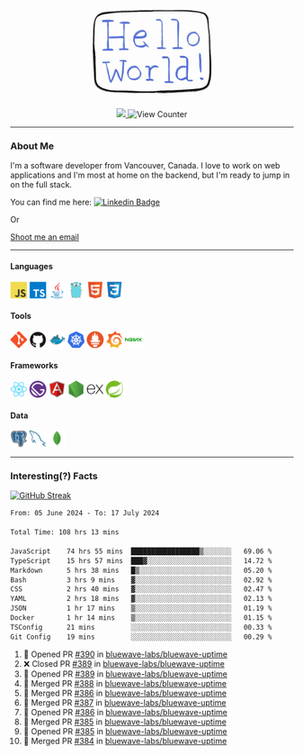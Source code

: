 <div align="center">
    <img src="./img/hello_world.webp" height="200px" width="">
    <div>
        <a href="https://www.linkedin.com/in/ajhollid">
            <img src="https://img.shields.io/badge/LinkedIn-blue"/>
        </a>
        <img src="https://komarev.com/ghpvc/?username=ajhollid&color=yellow" alt="View Counter">
    </div>
</div>

---

### About Me

I'm a software developer from Vancouver, Canada. I love to work on web applications and I'm most at home on the backend, but I'm ready to jump in on the full stack.

You can find me here: [![Linkedin Badge](https://img.shields.io/badge/-ajhollid-blue?style=flat&logo=Linkedin&logoColor=white)](https://www.linkedin.com/in/ajhollid)

Or

[Shoot me an email](mailto:ajhollid@gmail.com)

---

#### Languages

<div>
    <img src="./img/devicons/javascript-original.svg" width=30 height=30 alt="JavaScript">
    <img src="/img/devicons/typescript-original.svg" width=30 height=30 alt="TypeScript">
    <img src="./img/devicons/java-original.svg" width=30 height=30 alt="Java">
    <img src="./img/devicons/go-original.svg" width=30 height=30 alt="Golang">
    <img src="./img/devicons/html5-original.svg" width=30 height=30 alt="HTML 5">
    <img src="./img/devicons/css3-original.svg" width=30 height=30 alt="CSS 3">
</div>

#### Tools

<div>
    <img src="./img/devicons/git-original.svg" width=30 height=30 alt="Git">
    <img src="./img/devicons/github-original.svg" width=30 height=30 alt="Github">
    <img src="./img/devicons/docker-original.svg" width=30 
    height=30 alt="Docker">
    <img src="./img/devicons/kubernetes-original.svg" width=30 height=30 alt="K8">
    <img src="./img/devicons/prometheus-original.svg" width=30 height=30 alt="Prometheus">
    <img src="./img/devicons/grafana-original.svg" width=30 height=30 alt="Grafana">
    <img src="./img/devicons/nginx-original.svg" width=30 height=30 alt="Nginx">
</div>

#### Frameworks

<div>
    <img src="./img/devicons/react-original.svg" width=30 height=30 alt="React">
    <img src="./img/devicons/gatsby-original.svg" width=30 height=30 alt="Gatsby">
    <img src="./img/devicons/angularjs-original.svg" width=30 height=30 alt="AngularJS">
    <img src="./img/devicons/nodejs-original.svg" width=30 height=30 alt="NodeJS">
    <img src="./img/devicons/express-original.svg" width=30 height=30 alt="Express">
    <img src="./img/devicons/spring-original.svg" width=30 height=30 alt="Spring">
</div>

#### Data

<div>
    <img src="./img/devicons/postgresql-original.svg" width=30 height=30 alt="Postgresql">
    <img src="./img/devicons/mysql-original.svg" width=30 height=30 alt="Mysql">
    <img src="./img/devicons/mongodb-original.svg" width=30 height=30 alt="MongoDB">
</div>

---

### Interesting(?) Facts

[![GitHub Streak](http://github-readme-streak-stats.herokuapp.com?user=ajhollid)](https://git.io/streak-stats)

 <!--START_SECTION:waka-->

```txt
From: 05 June 2024 - To: 17 July 2024

Total Time: 108 hrs 13 mins

JavaScript    74 hrs 55 mins  █████████████████▒░░░░░░░   69.06 %
TypeScript    15 hrs 57 mins  ███▓░░░░░░░░░░░░░░░░░░░░░   14.72 %
Markdown      5 hrs 38 mins   █▒░░░░░░░░░░░░░░░░░░░░░░░   05.20 %
Bash          3 hrs 9 mins    ▓░░░░░░░░░░░░░░░░░░░░░░░░   02.92 %
CSS           2 hrs 40 mins   ▓░░░░░░░░░░░░░░░░░░░░░░░░   02.47 %
YAML          2 hrs 18 mins   ▓░░░░░░░░░░░░░░░░░░░░░░░░   02.13 %
JSON          1 hr 17 mins    ▒░░░░░░░░░░░░░░░░░░░░░░░░   01.19 %
Docker        1 hr 14 mins    ▒░░░░░░░░░░░░░░░░░░░░░░░░   01.15 %
TSConfig      21 mins         ░░░░░░░░░░░░░░░░░░░░░░░░░   00.33 %
Git Config    19 mins         ░░░░░░░░░░░░░░░░░░░░░░░░░   00.29 %
```

<!--END_SECTION:waka-->


<!--START_SECTION:activity-->
1. 💪 Opened PR [#390](https://github.com/bluewave-labs/bluewave-uptime/pull/390) in [bluewave-labs/bluewave-uptime](https://github.com/bluewave-labs/bluewave-uptime)
2. ❌ Closed PR [#389](https://github.com/bluewave-labs/bluewave-uptime/pull/389) in [bluewave-labs/bluewave-uptime](https://github.com/bluewave-labs/bluewave-uptime)
3. 💪 Opened PR [#389](https://github.com/bluewave-labs/bluewave-uptime/pull/389) in [bluewave-labs/bluewave-uptime](https://github.com/bluewave-labs/bluewave-uptime)
4. 🎉 Merged PR [#388](https://github.com/bluewave-labs/bluewave-uptime/pull/388) in [bluewave-labs/bluewave-uptime](https://github.com/bluewave-labs/bluewave-uptime)
5. 🎉 Merged PR [#386](https://github.com/bluewave-labs/bluewave-uptime/pull/386) in [bluewave-labs/bluewave-uptime](https://github.com/bluewave-labs/bluewave-uptime)
6. 🎉 Merged PR [#387](https://github.com/bluewave-labs/bluewave-uptime/pull/387) in [bluewave-labs/bluewave-uptime](https://github.com/bluewave-labs/bluewave-uptime)
7. 💪 Opened PR [#386](https://github.com/bluewave-labs/bluewave-uptime/pull/386) in [bluewave-labs/bluewave-uptime](https://github.com/bluewave-labs/bluewave-uptime)
8. 🎉 Merged PR [#385](https://github.com/bluewave-labs/bluewave-uptime/pull/385) in [bluewave-labs/bluewave-uptime](https://github.com/bluewave-labs/bluewave-uptime)
9. 💪 Opened PR [#385](https://github.com/bluewave-labs/bluewave-uptime/pull/385) in [bluewave-labs/bluewave-uptime](https://github.com/bluewave-labs/bluewave-uptime)
10. 🎉 Merged PR [#384](https://github.com/bluewave-labs/bluewave-uptime/pull/384) in [bluewave-labs/bluewave-uptime](https://github.com/bluewave-labs/bluewave-uptime)
<!--END_SECTION:activity-->
